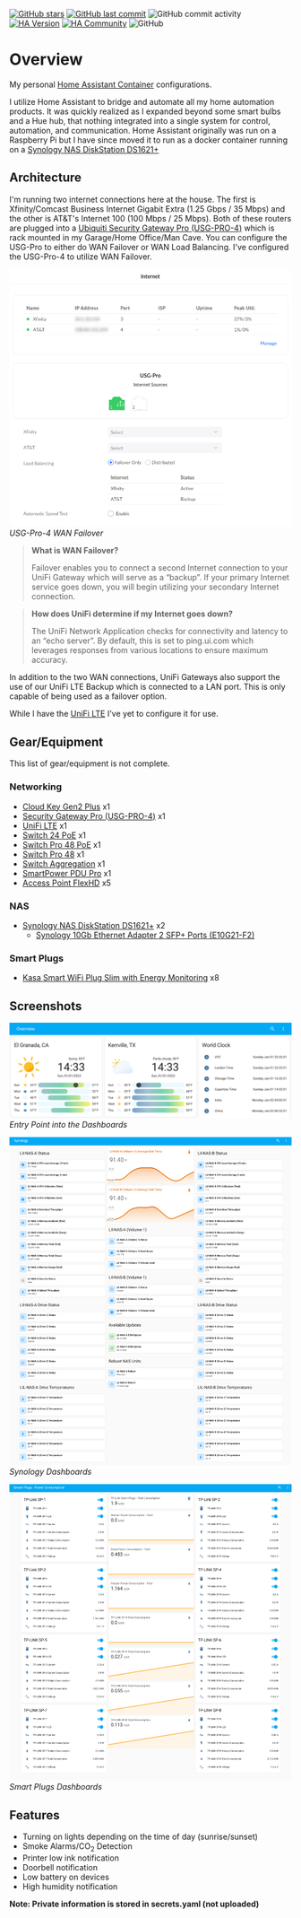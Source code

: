 [![GitHub stars](https://img.shields.io/github/stars/fusion94/homeassistant.svg?style=plasticr)](https://github.com/geekofweek/homeassistant/stargazers)
[![GitHub last commit](https://img.shields.io/github/last-commit/fusion94/homeassistant.svg?style=plasticr)](https://github.com/fusion94/homeassistant/commits/master)
![GitHub commit activity](https://img.shields.io/github/commit-activity/w/fusion94/homeassistant)
[![HA Version](https://img.shields.io/badge/Running%20Home%20Assistant-2022.12.7%20-darkblue)](https://github.com/home-assistant/home-assistant/releases/latest)
[![HA Community](https://img.shields.io/badge/HA%20community-forum-orange)](https://community.home-assistant.io/u/fusion94/summary)
![GitHub](https://img.shields.io/github/license/fusion94/homeassistant)

# Overview

My personal [Home Assistant Container](https://home-assistant.io)
configurations.

I utilize Home Assistant to bridge and automate all my home automation products.
It was quickly realized as I expanded beyond some smart bulbs and a Hue hub,
that nothing integrated into a single system for control, automation, and
communication. Home Assistant originally was run on a Raspberry Pi but I have
since moved it to run as a docker container running on a [Synology NAS
DiskStation DS1621+](https://www.synology.com/en-us/products/DS1621+)

## Architecture

I'm running two internet connections here at the house. The first is
Xfinity/Comcast Business Internet Gigabit Extra (1.25 Gbps / 35 Mbps) and the
other is AT&T's Internet 100 (100 Mbps / 25 Mbps). Both of these routers are
plugged into a [Ubiquiti Security Gateway Pro
(USG-PRO-4)](https://store.ui.com/collections/routing-switching/products/unifi-security-gateway-pro)
which is rack mounted in my Garage/Home Office/Man Cave. You can configure the
USG-Pro to either do WAN Failover or WAN Load Balancing. I've configured the
USG-Pro-4 to utilize WAN Failover.

![USG-PRO-4](usg-pro-wan-full.png)
_USG-Pro-4 WAN Failover_

> **What is WAN Failover?**
>
> Failover enables you to connect a second Internet connection to your UniFi
> Gateway which will serve as a “backup”. If your primary Internet service goes
> down, you will begin utilizing your secondary Internet connection.

> **How does UniFi determine if my Internet goes down?**
>
> The UniFi Network Application checks for connectivity and latency to an “echo
> server”. By default, this is set to ping.ui.com which leverages responses from
> various locations to ensure maximum accuracy.

In addition to the two WAN connections, UniFi Gateways also support the use of
our UniFi LTE Backup which is connected to a LAN port. This is only capable of
being used as a failover option.

While I have the [UniFi
LTE](https://store.ui.com/collections/wireless/products/unifi-lte) I've yet to
configure it for use.

## Gear/Equipment

This list of gear/equipment is not complete.

### Networking

- [Cloud Key Gen2 Plus](https://store.ui.com/collections/unifi-protect-nvr/products/unifi-cloudkey-plus) x1
- [Security Gateway Pro (USG-PRO-4)](https://store.ui.com/collections/routing-switching/products/unifi-security-gateway-pro) x1
- [UniFi LTE](https://store.ui.com/collections/wireless/products/unifi-lte) x1
- [Switch 24 PoE](https://store.ui.com/collections/unifi-network-switching/products/usw-24-poe) x1
- [Switch Pro 48 PoE](https://store.ui.com/collections/unifi-network-switching/products/usw-pro-48-poe) x1
- [Switch Pro 48](https://store.ui.com/collections/unifi-network-switching/products/usw-pro-48) x1
- [Switch Aggregation](https://store.ui.com/collections/unifi-network-switching/products/unifi-switch-aggregation) x1
- [SmartPower PDU Pro](https://store.ui.com/products/usp-pdu-pro) x1
- [Access Point FlexHD](https://store.ui.com/collections/wireless/products/unifi-flexhd) x5

### NAS

- [Synology NAS DiskStation DS1621+](https://www.synology.com/en-us/products/DS1621+) x2
  - [Synology 10Gb Ethernet Adapter 2 SFP+ Ports (E10G21-F2)](https://www.synology.com/en-us/products/E10G21-F2)

### Smart Plugs

- [Kasa Smart WiFi Plug Slim with Energy Monitoring](https://www.kasasmart.com/us/products/smart-plugs/kasa-smart-plug-slim-energy-monitoring-ep25?option=1) x8

## Screenshots

![HA Dashboard Overview](overview.png)
_Entry Point into the Dashboards_

![HA Dashboard - Synology](synology-new.png)
_Synology Dashboards_

![HA Dashboard - Smart Plugs](smart-plugs.png)
_Smart Plugs Dashboards_

## Features

- Turning on lights depending on the time of day (sunrise/sunset)
- Smoke Alarms/CO<sub>2</sub> Detection
- Printer low ink notification
- Doorbell notification
- Low battery on devices
- High humidity notification

**Note: Private information is stored in secrets.yaml (not uploaded)**
